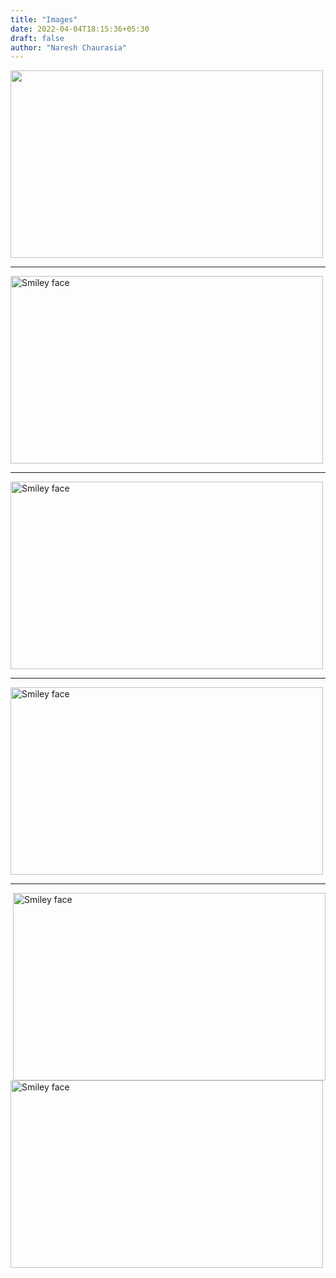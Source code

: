 ```yaml
---
title: "Images"
date: 2022-04-04T18:15:36+05:30
draft: false
author: "Naresh Chaurasia"
---
```


<img src="../img.png" width="500" height="300">

---

<img src="../img.png" alt="Smiley face" width="500" height="300" style="vertical-align:bottom">

---

<img src="../img.png" alt="Smiley face" width="500" height="300" style="vertical-align:middle">

---

<img src="../img.png" alt="Smiley face" width="500" height="300" style="vertical-align:top">

---


<p>

<img src="../img.png" alt="Smiley face" width="500" height="300" style="float:right">

<p>



<img src="../img.png" alt="Smiley face" width="500" height="300" style="float:left">

